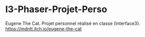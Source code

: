 # I3-Phaser-Projet-Perso
Eugene The Cat. Projet personnel réalisé en classe (Interface3).
<br/>https://mdntt.itch.io/eugene-the-cat
